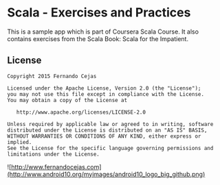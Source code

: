 Scala - Exercises and Practices
=========================

This is a sample app which is part of Coursera Scala Course.
It also contains exercises from the Scala Book: Scala for the Impatient.


License
--------

    Copyright 2015 Fernando Cejas

    Licensed under the Apache License, Version 2.0 (the "License");
    you may not use this file except in compliance with the License.
    You may obtain a copy of the License at

       http://www.apache.org/licenses/LICENSE-2.0

    Unless required by applicable law or agreed to in writing, software
    distributed under the License is distributed on an "AS IS" BASIS,
    WITHOUT WARRANTIES OR CONDITIONS OF ANY KIND, either express or implied.
    See the License for the specific language governing permissions and
    limitations under the License.


![http://www.fernandocejas.com](http://www.android10.org/myimages/android10_logo_big_github.png)
